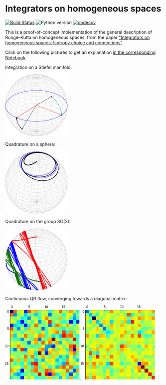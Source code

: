 # Integrators on homogeneous spaces

[![Build Status](https://github.com/olivierverdier/homogint/actions/workflows/python_package.yml/badge.svg?branch=main)](https://github.com/olivierverdier/homogint/actions/workflows/python_package.yml?query=branch%3Amain)
![Python version](https://img.shields.io/badge/python-3.9,_3.10,_3.11,_3.12-blue.svg?style=flat-square)
[![codecov](https://codecov.io/github/olivierverdier/homogint/graph/badge.svg?token=Ea4XsTXw6A)](https://codecov.io/github/olivierverdier/homogint)

This is a proof-of-concept implementation of the general description of Runge–Kutta on homogeneous spaces, from the paper ["Integrators on homogeneous spaces: Isotropy choice and connections"](http://arxiv.org/abs/1402.6981).

Click on the following pictures to get an explanation [in the corresponding Notebook](https://nbviewer.org/github/olivierverdier/homogint/blob/main/Demo.ipynb).

Integration on a Stiefel manifold:

<a href="http://nbviewer.ipython.org/github/olivierverdier/homogint/blob/master/Demo.ipynb#Stiefel-manifold:-Oja-Flow"><img alt="oja" src="https://raw.githubusercontent.com/olivierverdier/homogint/master/img/oja.png" width="200px"/></a>

Quadrature on a sphere:

<a href="http://nbviewer.ipython.org/github/olivierverdier/homogint/blob/master/Demo.ipynb#Sphere:-quadrature"><img alt="quad" src="https://raw.githubusercontent.com/olivierverdier/homogint/master/img/quad.png" width="200px"/></a>

Quadrature on the group SO(3):

<a href="http://nbviewer.ipython.org/github/olivierverdier/homogint/blob/master/Demo.ipynb#$\mathsf{SO}%283%29$:-Quadrature"><img alt="so3quda" src="https://raw.githubusercontent.com/olivierverdier/homogint/master/img/so3quad.png" width="200px"/></a>

Continuous QR flow, converging towards a diagonal matrix:

[![matinit](https://raw.githubusercontent.com/olivierverdier/homogint/master/img/matinit.png) ![matfinal](https://raw.githubusercontent.com/olivierverdier/homogint/master/img/matfinal.png)](http://nbviewer.ipython.org/github/olivierverdier/homogint/blob/master/Demo.ipynb#Isospectral-Manifold:-Toda-flow)


